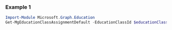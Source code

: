 ### Example 1
``` powershell
Import-Module Microsoft.Graph.Education
Get-MgEducationClassAssignmentDefault -EducationClassId $educationClassId
```

